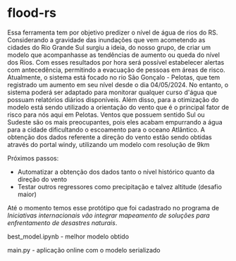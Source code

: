 # flood-rs

Essa ferramenta tem por objetivo predizer o nível de água de rios do RS. Considerando a gravidade das inundações que vem acometendo as cidades do Rio Grande Sul surgiu a ideia, do nosso grupo, de criar um modelo que acompanhasse as tendências de aumento ou queda do nível dos Rios. Com esses resultados por hora será possível estabelecer alertas com antecedência, permitindo a evacuação de pessoas em áreas de risco. Atualmente, o sistema está focado no rio São Gonçalo - Pelotas, que tem registrado um aumento em seu nível desde o dia 04/05/2024. No entanto, o sistema poderá ser adaptado para monitorar qualquer curso d'água que possuam relatórios diários disponíveis. Além disso, para a otimização do modelo está sendo utilizado a orientação do vento que é o principal fator de risco para nós aqui em Pelotas. Ventos que possuem sentido Sul ou Sudeste são os mais preocupantes, pois eles acabam empurrando a água para a cidade dificultando o escoamento para o oceano Atlântico. A obtenção dos dados referente a direção do vento estão sendo obtidas através do portal windy, utilizando um modelo com resolução de 9km

Próximos passos: 
- Automatizar a obtenção dos dados tanto o nível histórico quanto da direção do vento 
- Testar outros regressores como precipitação e talvez altitude (desafio maior)

Até o momento temos esse protótipo que foi cadastrado no programa de *Iniciativas internacionais vão integrar mapeamento de soluções para enfrentamento de desastres naturais*.

best_model.ipynb - melhor modelo obtido

main.py - aplicação online com o modelo serializado 